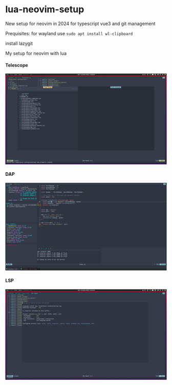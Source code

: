 # lua-neovim-setup

New setup for neovim in 2024 for typescript vue3 and git management

Prequisites: for wayland use `sudo apt install wl-clipboard`

install lazygit

My setup for neovim with lua

#### Telescope

<img src="./img/telescope.png" alt="Telescope interface" />

#### DAP

<img src="./img/dap.png" alt="DAP interface" />

#### LSP

<img src="./img/lsp.png" alt="Lsp installed" />
